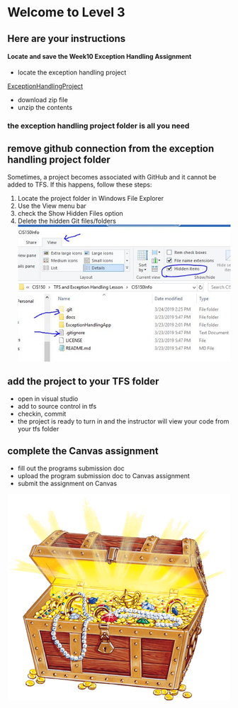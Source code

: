 # Welcome to Level 3

## Here are your instructions

#### Locate and save the Week10 Exception Handling Assignment
- locate the exception handling project

[ExceptionHandlingProject](https://github.com/OTC-CISRiley/CIS150Info)
- download zip file 
- unzip the contents
### the exception handling project folder is all you need

## remove github connection from the exception handling project folder
Sometimes, a project becomes associated with GitHub and it cannot be added to TFS. If this happens, follow these steps:
1. Locate the project folder in Windows File Explorer
2. Use the View menu bar
3. check the Show Hidden Files option
4. Delete the hidden Git files/folders
![Example Git Association](gitassociation.jpg)

## add the project to your TFS folder
- open in visual studio
- add to source control in tfs
- checkin, commit
- the project is ready to turn in and the instructor will view your code from your tfs folder

## complete the Canvas assignment
- fill out the programs submission doc
- upload the program submission doc to Canvas assignment
- submit the assignment on Canvas

![Treasure](treasure_chest_PNG41.png)
